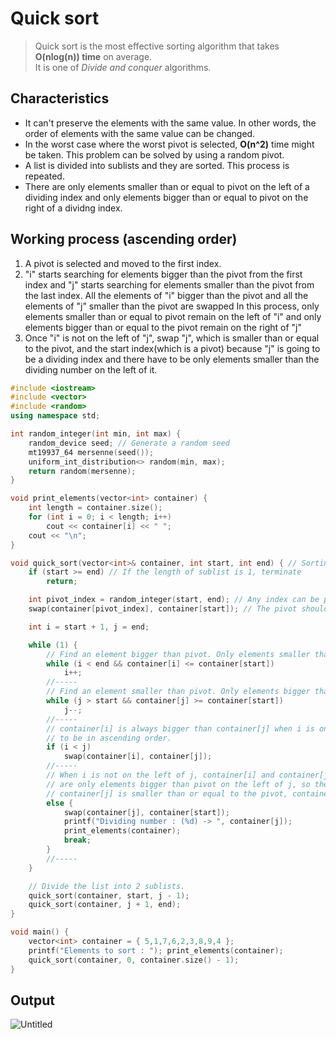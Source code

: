 # Quick sort
>Quick sort is the most effective sorting algorithm that takes **O(nlog(n)) time** on average.<br>
>It is one of *Divide and conquer* algorithms.

## Characteristics
* It can't preserve the elements with the same value. In other words, the order of elements with the same value can be changed.
* In the worst case where the worst pivot is selected, **O(n^2)** time might be taken. This problem can be solved by using a random pivot.
* A list is divided into sublists and they are sorted. This process is repeated. 
* There are only elements smaller than or equal to pivot on the left of a dividing index and only elements bigger than or equal to pivot on the right of a dividng index.

## Working process (ascending order)
1. A pivot is selected and moved to the first index.
2. "i" starts searching for elements bigger than the pivot from the first index and "j" starts searching for elements smaller than the pivot from the last index.
   All the elements of "i" bigger than the pivot and all the elements of "j" smaller than the pivot are swapped
   In this process, only elements smaller than or equal to pivot remain on the left of "i" and only elements bigger than or equal to the pivot remain on the right of "j"
3. Once "i" is not on the left of "j", swap "j", which is smaller than or equal to the pivot, and the start index(which is a pivot) 
   because "j" is going to be a dividing index and there have to be only elements smaller than the dividing number on the left of it.

~~~c++
#include <iostream>
#include <vector>
#include <random>
using namespace std;

int random_integer(int min, int max) {
    random_device seed; // Generate a random seed
    mt19937_64 mersenne(seed());
    uniform_int_distribution<> random(min, max);
    return random(mersenne);
}

void print_elements(vector<int> container) {
    int length = container.size();
    for (int i = 0; i < length; i++)
        cout << container[i] << " ";
    cout << "\n";
}

void quick_sort(vector<int>& container, int start, int end) { // Sorting in ascending order
    if (start >= end) // If the length of sublist is 1, terminate
        return;

    int pivot_index = random_integer(start, end); // Any index can be pivot. But a random pivot is more stable in time complexity.
    swap(container[pivot_index], container[start]); // The pivot should be at the beginning of the elements.

    int i = start + 1, j = end;

    while (1) {
        // Find an element bigger than pivot. Only elements smaller than or equal to pivot remain on the left of i.
        while (i < end && container[i] <= container[start])
            i++;
        //-----
        // Find an element smaller than pivot. Only elements bigger than or equal to pivot remain on the right of j.
        while (j > start && container[j] >= container[start])
            j--;
        //-----
        // container[i] is always bigger than container[j] when i is on the left of j, so they have to swapped 
        // to be in ascending order.
        if (i < j)
            swap(container[i], container[j]);
        //-----
        // When i is not on the left of j, container[i] and container[j] are in ascending order because there 
        // are only elements bigger than pivot on the left of j, so they can't be swapped.
        // container[j] is smaller than or equal to the pivot, container[start]. Swap them.
        else {
            swap(container[j], container[start]);
            printf("Dividing number : (%d) -> ", container[j]); 
            print_elements(container);
            break;
        }
        //-----
    }

    // Divide the list into 2 sublists.
    quick_sort(container, start, j - 1);
    quick_sort(container, j + 1, end);
}

void main() {
    vector<int> container = { 5,1,7,6,2,3,8,9,4 };
    printf("Elements to sort : "); print_elements(container);
    quick_sort(container, 0, container.size() - 1);
}
~~~

## Output
![Untitled](https://user-images.githubusercontent.com/67142421/149634336-ef46147c-7d3c-40b0-8fdb-ac170517ba98.png)


